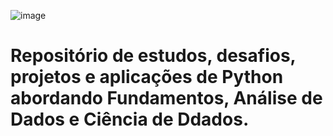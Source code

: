 ![image](https://github.com/ademarionobre/Python---Fundamentos-DA-DS/assets/92057489/dcf062eb-32e0-4554-a7a2-1dc3cabdde4e)

# Repositório de estudos, desafios, projetos e aplicações de Python abordando Fundamentos, Análise de Dados e Ciência de Ddados.

